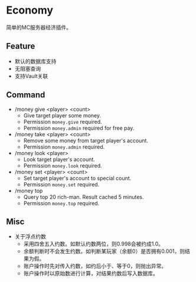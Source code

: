# Economy
简单的MC服务器经济插件。

## Feature
* 默认的数据库支持
* 无阻塞查询
* 支持Vault关联

## Command
* /money give \<player> \<count>
    * Give target player some money.
    * Permission `money.give` required.
    * Permission `money.admin` required for free pay.
* /money take \<player> \<count>
    * Remove some money from target player's account.
    * Permission `money.admin` required.
* /money look \<player>
    * Look target player's account.
    * Permission `money.look` required.
* /money set \<player> \<count>
    * Set target player's account to special count.
    * Permission `money.set` required.
* /money top
    * Query top 20 rich-man. Result cached 5 minutes.
    * Permission `money.top` required.
    
## Misc
* 关于浮点约数
    * 采用四舍五入约数。如默认约数两位，则0.998会被约成1.0。
    * 余额判断时不会发生约数。如判断某玩家（余额0）是否拥有0.001，则结果为假。
    * 账户操作时先对传入约数，如约后小于、等于0，则抛出异常。
    * 账户操作时以原始数进行计算，对结果约数后写入数据库。